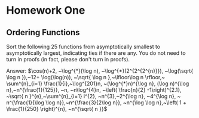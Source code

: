 # Homework One


## Ordering Functions
Sort the following 25 functions from asymptotically smallest to asymptotically largest, indicating ties if there are any. You do not need to turn in proofs (in fact, please don't turn in proofs). 

Answer: 
$\cos(n)+2, ~\log^{*}(\log n), ~\log^{*}(2^{2^{2^{n}}}), ~\log(\sqrt{ \log n }),~12+ \log(\log(n)), ~\sqrt{ \log n },~\lfloor\log n \rfloor,~ \sum^{n}_{i=1}  \frac{1}{i},~\log^{201}n, ~(\log^{*}n)^{\log n}, (\log n)^{\log n},~n^{\frac{1}{125}}, ~n, ~n\log^{4}n,  ~\left( \frac{n}{2} -1\right)^{2.1}, ~\sqrt{ n }^{e},~\sum^{n}_{i=1} i^{2}, ~n^{3},~2^{\log n}, ~4^{\log n}, ~ n^{\frac{1}{\log \log n}},~n^{\frac{3}{2\log n}}, ~n^{\log \log n},~\left( 1 + \frac{1}{250} \right)^{n}, ~n^{\sqrt{ n }}$ 
